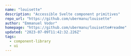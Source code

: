 ```yaml
---
name: "louisette"
description: "Accessible Svelte component primitives"
repo_url: "https://github.com/ubermanu/louisette"
author: "Emmanuel Vodor"
homepage: "https://github.com/ubermanu/louisette#readme"
updated: "2023-07-09T11:42:32.226Z"
tags: 
  - component-library
  - ui
---
```

